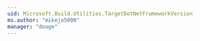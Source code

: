```yaml
---
uid: Microsoft.Build.Utilities.TargetDotNetFrameworkVersion
ms.author: "mikejo5000"
manager: "douge"
---
```


